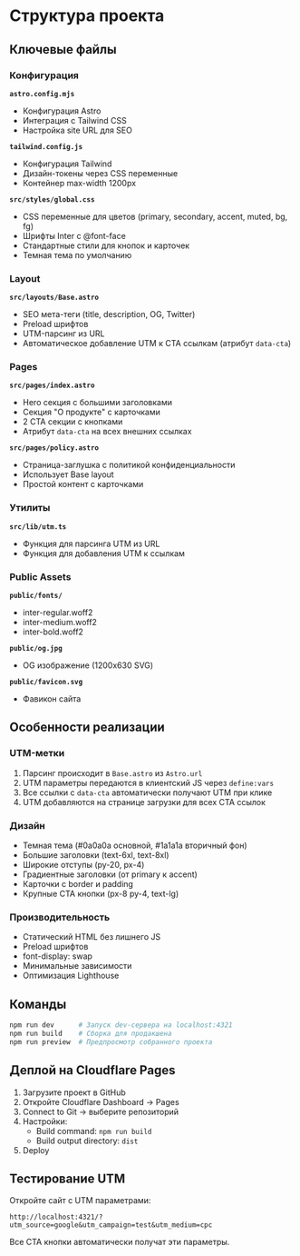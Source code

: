 # Структура проекта

## Ключевые файлы

### Конфигурация

**`astro.config.mjs`**
- Конфигурация Astro
- Интеграция с Tailwind CSS
- Настройка site URL для SEO

**`tailwind.config.js`**
- Конфигурация Tailwind
- Дизайн-токены через CSS переменные
- Контейнер max-width 1200px

**`src/styles/global.css`**
- CSS переменные для цветов (primary, secondary, accent, muted, bg, fg)
- Шрифты Inter с @font-face
- Стандартные стили для кнопок и карточек
- Темная тема по умолчанию

### Layout

**`src/layouts/Base.astro`**
- SEO мета-теги (title, description, OG, Twitter)
- Preload шрифтов
- UTM-парсинг из URL
- Автоматическое добавление UTM к CTA ссылкам (атрибут `data-cta`)

### Pages

**`src/pages/index.astro`**
- Hero секция с большими заголовками
- Секция "О продукте" с карточками
- 2 CTA секции с кнопками
- Атрибут `data-cta` на всех внешних ссылках

**`src/pages/policy.astro`**
- Страница-заглушка с политикой конфиденциальности
- Использует Base layout
- Простой контент с карточками

### Утилиты

**`src/lib/utm.ts`**
- Функция для парсинга UTM из URL
- Функция для добавления UTM к ссылкам

### Public Assets

**`public/fonts/`**
- inter-regular.woff2
- inter-medium.woff2
- inter-bold.woff2

**`public/og.jpg`**
- OG изображение (1200x630 SVG)

**`public/favicon.svg`**
- Фавикон сайта

## Особенности реализации

### UTM-метки
1. Парсинг происходит в `Base.astro` из `Astro.url`
2. UTM параметры передаются в клиентский JS через `define:vars`
3. Все ссылки с `data-cta` автоматически получают UTM при клике
4. UTM добавляются на странице загрузки для всех CTA ссылок

### Дизайн
- Темная тема (#0a0a0a основной, #1a1a1a вторичный фон)
- Большие заголовки (text-6xl, text-8xl)
- Широкие отступы (py-20, px-4)
- Градиентные заголовки (от primary к accent)
- Карточки с border и padding
- Крупные CTA кнопки (px-8 py-4, text-lg)

### Производительность
- Статический HTML без лишнего JS
- Preload шрифтов
- font-display: swap
- Минимальные зависимости
- Оптимизация Lighthouse

## Команды

```bash
npm run dev      # Запуск dev-сервера на localhost:4321
npm run build    # Сборка для продакшена
npm run preview  # Предпросмотр собранного проекта
```

## Деплой на Cloudflare Pages

1. Загрузите проект в GitHub
2. Откройте Cloudflare Dashboard → Pages
3. Connect to Git → выберите репозиторий
4. Настройки:
   - Build command: `npm run build`
   - Build output directory: `dist`
5. Deploy

## Тестирование UTM

Откройте сайт с UTM параметрами:
```
http://localhost:4321/?utm_source=google&utm_campaign=test&utm_medium=cpc
```

Все CTA кнопки автоматически получат эти параметры.

